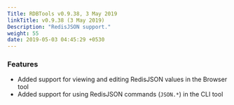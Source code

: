 ```yaml
---
Title: RDBTools v0.9.38, 3 May 2019
linkTitle: v0.9.38 (3 May 2019)
Description: "RedisJSON support."
weight: 55
date: 2019-05-03 04:45:29 +0530
---
```

### Features

- Added support for viewing and editing RedisJSON values in the Browser tool
- Added support for using RedisJSON commands (`JSON.*`) in the CLI tool

